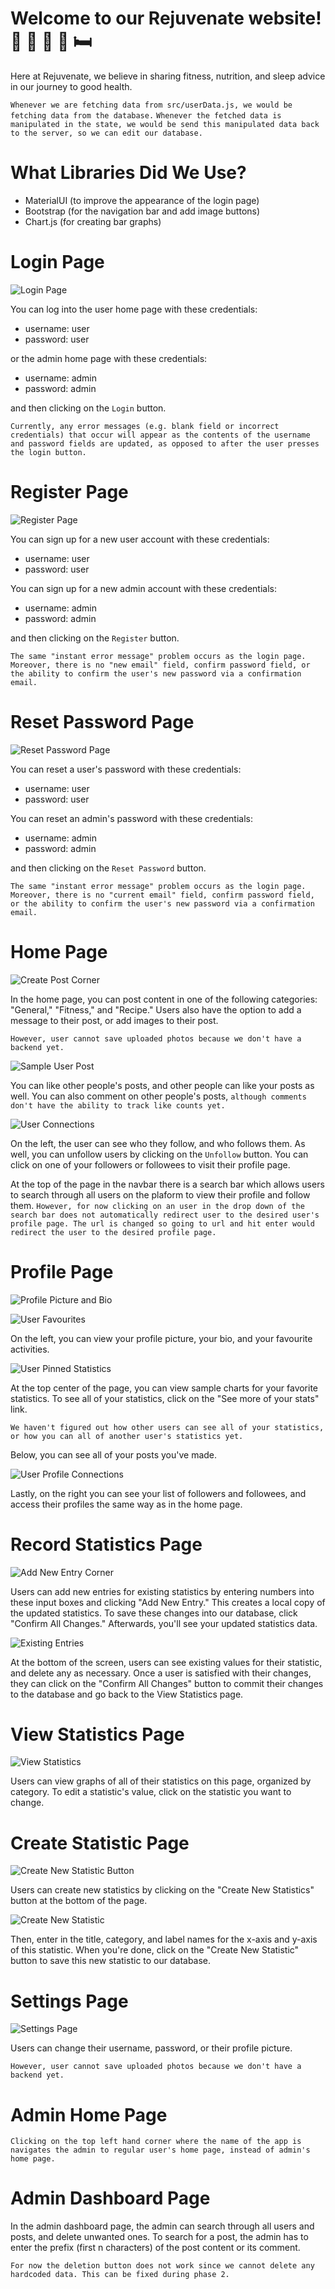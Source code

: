 # Welcome to our Rejuvenate website! 💪 🏃 🥗 🍲 🛏️ 

Here at Rejuvenate, we believe in sharing fitness, nutrition, and sleep advice in our journey to good health.

```Whenever we are fetching data from src/userData.js, we would be fetching data from the database.```
```Whenever the fetched data is manipulated in the state, we would be send this manipulated data back to the server, so we can edit our database.```

# What Libraries Did We Use?

- MaterialUI (to improve the appearance of the login page)
- Bootstrap (for the navigation bar and add image buttons)
- Chart.js (for creating bar graphs)

# Login Page

![Login Page](https://github.com/csc309-fall-2020/team01/blob/master/readme_images/LoginPage.png)

You can log into the user home page with these credentials:

- username: user
- password: user

or the admin home page with these credentials:

- username: admin
- password: admin

and then clicking on the ```Login``` button.

```Currently, any error messages (e.g. blank field or incorrect credentials) that occur will appear as the contents of the username and password fields are updated, as opposed to after the user presses the login button.```

# Register Page

![Register Page](https://github.com/csc309-fall-2020/team01/blob/master/readme_images/RegisterPage.png)

You can sign up for a new user account with these credentials:

- username: user
- password: user

You can sign up for a new admin account with these credentials:

- username: admin
- password: admin

and then clicking on the ```Register``` button.

```The same "instant error message" problem occurs as the login page.```
```Moreover, there is no "new email" field, confirm password field, or the ability to confirm the user's new password via a confirmation email.```

# Reset Password Page

![Reset Password Page](https://github.com/csc309-fall-2020/team01/blob/master/readme_images/ResetPasswordPage.png)

You can reset a user's password with these credentials:

- username: user
- password: user

You can reset an admin's password with these credentials:

- username: admin
- password: admin

and then clicking on the ```Reset Password``` button.

```The same "instant error message" problem occurs as the login page.```
```Moreover, there is no "current email" field, confirm password field, or the ability to confirm the user's new password via a confirmation email.```

# Home Page

![Create Post Corner](https://github.com/csc309-fall-2020/team01/blob/master/readme_images/CreatePostCorner.png)

In the home page, you can post content in one of the following categories: "General," "Fitness," and "Recipe."
Users also have the option to add a message to their post, or add images to their post. 

```However, user cannot save uploaded photos because we don't have a backend yet.```

![Sample User Post](https://github.com/csc309-fall-2020/team01/blob/master/readme_images/SamplePost.png)

You can like other people's posts, and other people can like your posts as well.
You can also comment on other people's posts, ```although comments don't have the ability to track like counts yet.```

![User Connections](https://github.com/csc309-fall-2020/team01/blob/master/readme_images/UserConnections.png)

On the left, the user can see who they follow, and who follows them. As well, you can unfollow users by clicking on the ```Unfollow``` button.
You can click on one of your followers or followees to visit their profile page.

At the top of the page in the navbar there is a search bar which allows users to search through all users on the plaform to view their profile and follow them.
```However, for now clicking on an user in the drop down of the search bar does not automatically redirect user to the desired user's profile page. The url is changed so going to url and hit enter would redirect the user to the desired profile page.```

# Profile Page

![Profile Picture and Bio](https://github.com/csc309-fall-2020/team01/blob/master/readme_images/ProfilePictureAndBio.png)

![User Favourites](https://github.com/csc309-fall-2020/team01/blob/master/readme_images/UserFavourites.png)

On the left, you can view your profile picture, your bio, and your favourite activities.

![User Pinned Statistics](https://github.com/csc309-fall-2020/team01/blob/master/readme_images/UserPinnedStats.png)

At the top center of the page, you can view sample charts for your favorite statistics.
To see all of your statistics, click on the "See more of your stats" link.

```We haven't figured out how other users can see all of your statistics, or how you can all of another user's statistics yet.```

Below, you can see all of your posts you've made.

![User Profile Connections](https://github.com/csc309-fall-2020/team01/blob/master/readme_images/UserConnectionsFollowing.png)

Lastly, on the right you can see your list of followers and followees, and access their profiles the same way as in the home page.

# Record Statistics Page

![Add New Entry Corner](https://github.com/csc309-fall-2020/team01/blob/CreateStatisticView/readme_images/AddNewEntryCorner.png)

Users can add new entries for existing statistics by entering numbers into these input boxes and clicking "Add New Entry."
This creates a local copy of the updated statistics. To save these changes into our database, click "Confirm All Changes." Afterwards, you'll see your updated statistics data.

![Existing Entries](https://github.com/csc309-fall-2020/team01/blob/CreateStatisticView/readme_images/ExistingEntriesCorner.png)

At the bottom of the screen, users can see existing values for their statistic, and delete any as necessary.
Once a user is satisfied with their changes, they can click on the "Confirm All Changes" button to commit their changes to the database and go back to the View Statistics page.

# View Statistics Page

![View Statistics](https://github.com/csc309-fall-2020/team01/blob/CreateStatisticView/readme_images/ViewStatistics.png)

Users can view graphs of all of their statistics on this page, organized by category.
To edit a statistic's value, click on the statistic you want to change.

# Create Statistic Page

![Create New Statistic Button](https://github.com/csc309-fall-2020/team01/blob/CreateStatisticView/readme_images/CreateNewStatisticsButton.png)

Users can create new statistics by clicking on the "Create New Statistics" button at the bottom of the page.

![Create New Statistic](https://github.com/csc309-fall-2020/team01/blob/CreateStatisticView/readme_images/CreateStatistic.png)

Then, enter in the title, category, and label names for the x-axis and y-axis of this statistic.
When you're done, click on the "Create New Statistic" button to save this new statistic to our database.

# Settings Page

![Settings Page](https://github.com/csc309-fall-2020/team01/blob/master/readme_images/SettingsPage.png)

Users can change their username, password, or their profile picture.

```However, user cannot save uploaded photos because we don't have a backend yet.```

# Admin Home Page

```Clicking on the top left hand corner where the name of the app is navigates the admin to regular user's home page, instead of admin's home page.```

# Admin Dashboard Page

In the admin dashboard page, the admin can search through all users and posts, and delete unwanted ones. 
To search for a post, the admin has to enter the prefix (first n characters) of the post content or its comment.

```For now the deletion button does not work since we cannot delete any hardcoded data. This can be fixed during phase 2.```
